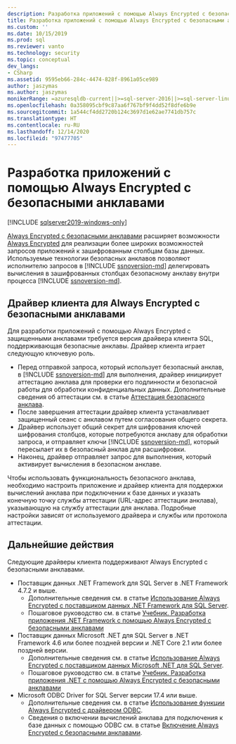 ```yaml
---
description: Разработка приложений с помощью Always Encrypted с безопасными анклавами
title: Разработка приложений с помощью Always Encrypted с безопасными анклавами | Документация Майкрософт
ms.custom: ''
ms.date: 10/15/2019
ms.prod: sql
ms.reviewer: vanto
ms.technology: security
ms.topic: conceptual
dev_langs:
- CSharp
ms.assetid: 9595eb66-284c-4474-828f-8961a05ce989
author: jaszymas
ms.author: jaszymas
monikerRange: =azuresqldb-current||>=sql-server-2016||>=sql-server-linux-2017||=azuresqldb-mi-current
ms.openlocfilehash: 0a358095cbf9c87aa6f767bf9f4dd52f8dfe6b9e
ms.sourcegitcommit: 1a544cf4dd2720b124c3697d1e62ae7741db757c
ms.translationtype: HT
ms.contentlocale: ru-RU
ms.lasthandoff: 12/14/2020
ms.locfileid: "97477705"
---
```

# <a name="develop-applications-using-always-encrypted-with-secure-enclaves"></a>Разработка приложений с помощью Always Encrypted с безопасными анклавами
[!INCLUDE [sqlserver2019-windows-only](../../../includes/applies-to-version/sqlserver2019-windows-only.md)]

[Always Encrypted с безопасными анклавами](always-encrypted-enclaves.md) расширяет возможности [Always Encrypted](always-encrypted-database-engine.md) для реализации более широких возможностей запросов приложений к зашифрованным столбцам базы данных. Используемые технологии безопасных анклавов позволяют исполнителю запросов в [!INCLUDE [ssnoversion-md](../../../includes/ssnoversion-md.md)] делегировать вычисления в зашифрованных столбцах безопасному анклаву внутри процесса [!INCLUDE [ssnoversion-md](../../../includes/ssnoversion-md.md)].

## <a name="client-driver-for-always-encrypted-with-secure-enclaves"></a>Драйвер клиента для Always Encrypted с безопасными анклавами

Для разработки приложений с помощью Always Encrypted с защищенными анклавами требуется версия драйвера клиента SQL, поддерживающая безопасные анклавы. Драйвер клиента играет следующую ключевую роль.
- Перед отправкой запроса, который использует безопасный анклав, в [!INCLUDE [ssnoversion-md](../../../includes/ssnoversion-md.md)] для выполнения, драйвер инициирует аттестацию анклава для проверки его подлинности и безопасной работы для обработки конфиденциальных данных. Дополнительные сведения об аттестации см. в статье [Аттестация безопасного анклава](always-encrypted-enclaves.md#secure-enclave-attestation).
- После завершения аттестации драйвер клиента устанавливает защищенный сеанс с анклавом путем согласования общего секрета.
- Драйвер использует общий секрет для шифрования ключей шифрования столбцов, которые потребуются анклаву для обработки запроса, и отправляет ключи [!INCLUDE [ssnoversion-md](../../../includes/ssnoversion-md.md)], который пересылает их в безопасный анклав для расшифровки. 
- Наконец, драйвер отправляет запрос для выполнения, который активирует вычисления в безопасном анклаве.

Чтобы использовать функциональность безопасного анклава, необходимо настроить приложение и драйвер клиента для поддержки вычислений анклава при подключении к базе данных и указать конечную точку службы аттестации (URL-адрес аттестации анклава), указывающую на службу аттестации для анклава. Подробные настройки зависят от используемого драйвера и службы или протокола аттестации.

## <a name="next-steps"></a>Дальнейшие действия

Следующие драйверы клиента поддерживают Always Encrypted с безопасными анклавами.
- Поставщик данных .NET Framework для SQL Server в .NET Framework 4.7.2 и выше. 
    - Дополнительные сведения см. в статье [Использование Always Encrypted с поставщиком данных .NET Framework для SQL Server](../../../relational-databases/security/encryption/develop-using-always-encrypted-with-net-framework-data-provider.md).
    - Пошаговое руководство см. в статье [Учебник. Разработка приложения .NET Framework с помощью Always Encrypted с безопасными анклавами](../tutorial-always-encrypted-enclaves-develop-net-framework-apps.md)
- Поставщик данных Microsoft .NET для SQL Server в .NET Framework 4.6 или более поздней версии и .NET Core 2.1 или более поздней версии. 
    - Дополнительные сведения см. в статье [Использование Always Encrypted с поставщиком данных Microsoft .NET для SQL Server](../../../connect/ado-net/sql/sqlclient-support-always-encrypted.md).
    - Пошаговое руководство см. в статье [Учебник. Разработка приложения .NET с помощью Always Encrypted с безопасными анклавами](../../../connect/ado-net/sql/tutorial-always-encrypted-enclaves-develop-net-apps.md)
- Microsoft ODBC Driver for SQL Server версии 17.4 или выше. 
    - Дополнительные сведения см. в статье [Использование функции Always Encrypted с драйвером ODBC](../../../connect/odbc/using-always-encrypted-with-the-odbc-driver.md). 
    - Сведения о включении вычислений анклава для подключения к базе данных с помощью ODBC см. в статье [Включение Always Encrypted с безопасными анклавами](../../../connect/odbc/using-always-encrypted-with-the-odbc-driver.md#enabling-always-encrypted-with-secure-enclaves).
